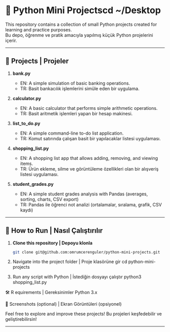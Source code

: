 # 🐍 Python Mini Projectscd ~/Desktop


This repository contains a collection of small Python projects created for learning and practice purposes.  
Bu depo, öğrenme ve pratik amacıyla yapılmış küçük Python projelerini içerir.  

---

## 📂 Projects | Projeler

1. **bank.py**
   - EN: A simple simulation of basic banking operations.
   - TR: Basit bankacılık işlemlerini simüle eden bir uygulama.

2. **calculator.py**
   - EN: A basic calculator that performs simple arithmetic operations.
   - TR: Basit aritmetik işlemleri yapan bir hesap makinesi.

3. **list_to_do.py**
   - EN: A simple command-line to-do list application.
   - TR: Komut satırında çalışan basit bir yapılacaklar listesi uygulaması.

4. **shopping_list.py**
   - EN: A shopping list app that allows adding, removing, and viewing items.
   - TR: Ürün ekleme, silme ve görüntüleme özellikleri olan bir alışveriş listesi uygulaması.

5. **student_grades.py**
   - EN: A simple student grades analysis with Pandas (averages, sorting, charts, CSV export)
   - TR: Pandas ile öğrenci not analizi (ortalamalar, sıralama, grafik, CSV kaydı)

---

## 🚀 How to Run | Nasıl Çalıştırılır

1. **Clone this repository | Depoyu klonla**  
   ```bash
   git clone git@github.com:omrumcerenguler/python-mini-projects.git

2. Navigate into the project folder | Proje klasörüne gir
cd python-mini-projects

3. Run any script with Python | İstediğin dosyayı çalıştır
python3 shopping_list.py

🛠 R equirements | Gereksinimler
Python 3.x

📸  Screenshots (optional) | Ekran Görüntüleri (opsiyonel)

Feel free to explore and improve these projects!
Bu projeleri keşfedebilir ve geliştirebilirsin!

---
